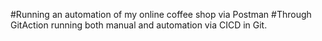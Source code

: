 #Running an automation of my online coffee shop via Postman
#Through GitAction running both manual and automation via CICD in Git.
